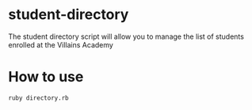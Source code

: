 # student-directory

The student directory script will allow you to manage the list of students
enrolled at the Villains Academy

# How to use

```shell
ruby directory.rb
```

